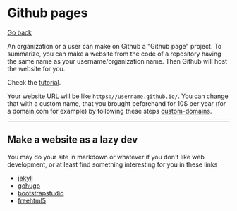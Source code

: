 # Github pages

[Go back](../index.md#advanced-github-concepts)

An organization or a user
can make on Github a "Github page" project. To summarize,
you can make a website from the code of a repository
having the same name as your username/organization name.
Then Github will host the website for you.

Check the [tutorial](https://pages.github.com/).

Your website URL will be like ``https://username.github.io/``.
You can change that with a custom name,
that you brought beforehand for 10$ per year (for a domain.com
for example) by following these steps
[custom-domains](https://docs.github.com/en/pages/configuring-a-custom-domain-for-your-github-pages-site/about-custom-domains-and-github-pages).

<hr class="sl">

## Make a website as a lazy dev

You may do your site in markdown or whatever
if you don't like web development, or at least
find something interesting for you in these links

* [jekyll](https://jekyllrb.com/docs/)
* [gohugo](https://gohugo.io/)
* [bootstrapstudio](https://bootstrapstudio.io/)
* [freehtml5](https://freehtml5.co/)